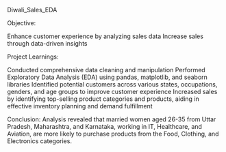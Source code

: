 Diwali_Sales_EDA

Objective:

Enhance customer experience by analyzing sales data
Increase sales through data-driven insights

Project Learnings:

Conducted comprehensive data cleaning and manipulation
Performed Exploratory Data Analysis (EDA) using pandas, matplotlib, and seaborn libraries
Identified potential customers across various states, occupations, genders, and age groups to improve customer experience
Increased sales by identifying top-selling product categories and products, aiding in effective inventory planning and demand fulfillment

Conclusion:
Analysis revealed that married women aged 26-35 from Uttar Pradesh, Maharashtra, and Karnataka, working in IT, Healthcare, and Aviation, are more likely to purchase products from the Food, Clothing, and Electronics categories.
